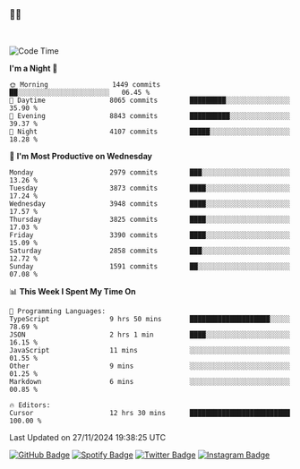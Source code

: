 ### 🤙🍺

<!-- <a href="https://github-readme-stats.vercel.app/api?username=hzak2xx&count_private=true&show_icons=true&theme=dracula">
  <img align="center" src="https://github-readme-stats.vercel.app/api?username=hzak2xx&count_private=true&show_icons=true&theme=dracula" />
</a>
</br> -->
</br>

<!--START_SECTION:waka-->
![Code Time](http://img.shields.io/badge/Code%20Time-3%2C648%20hrs%2046%20mins-blue)

**I'm a Night 🦉** 

```text
🌞 Morning                1449 commits        ██░░░░░░░░░░░░░░░░░░░░░░░   06.45 % 
🌆 Daytime                8065 commits        █████████░░░░░░░░░░░░░░░░   35.90 % 
🌃 Evening                8843 commits        ██████████░░░░░░░░░░░░░░░   39.37 % 
🌙 Night                  4107 commits        █████░░░░░░░░░░░░░░░░░░░░   18.28 % 
```
📅 **I'm Most Productive on Wednesday** 

```text
Monday                   2979 commits        ███░░░░░░░░░░░░░░░░░░░░░░   13.26 % 
Tuesday                  3873 commits        ████░░░░░░░░░░░░░░░░░░░░░   17.24 % 
Wednesday                3948 commits        ████░░░░░░░░░░░░░░░░░░░░░   17.57 % 
Thursday                 3825 commits        ████░░░░░░░░░░░░░░░░░░░░░   17.03 % 
Friday                   3390 commits        ████░░░░░░░░░░░░░░░░░░░░░   15.09 % 
Saturday                 2858 commits        ███░░░░░░░░░░░░░░░░░░░░░░   12.72 % 
Sunday                   1591 commits        ██░░░░░░░░░░░░░░░░░░░░░░░   07.08 % 
```


📊 **This Week I Spent My Time On** 

```text
💬 Programming Languages: 
TypeScript               9 hrs 50 mins       ████████████████████░░░░░   78.69 % 
JSON                     2 hrs 1 min         ████░░░░░░░░░░░░░░░░░░░░░   16.15 % 
JavaScript               11 mins             ░░░░░░░░░░░░░░░░░░░░░░░░░   01.55 % 
Other                    9 mins              ░░░░░░░░░░░░░░░░░░░░░░░░░   01.25 % 
Markdown                 6 mins              ░░░░░░░░░░░░░░░░░░░░░░░░░   00.85 % 

🔥 Editors: 
Cursor                   12 hrs 30 mins      █████████████████████████   100.00 % 
```


 Last Updated on 27/11/2024 19:38:25 UTC
<!--END_SECTION:waka-->

[![GitHub Badge](https://img.shields.io/badge/GitHub-100000?style=for-the-badge&logo=github&logoColor=white)](https://github.com/hzak2xx)
[![Spotify Badge](https://img.shields.io/badge/Spotify-1ED760?&style=for-the-badge&logo=spotify&logoColor=white)](https://open.spotify.com/user/uf90s6sbbh75a1mt44clkhkvf)
[![Twitter Badge](https://img.shields.io/badge/Twitter-1DA1F2?style=for-the-badge&logo=twitter&logoColor=white)](https://twitter.com/hzak2xx)
[![Instagram Badge](https://img.shields.io/badge/Instagram-E4405F?style=for-the-badge&logo=instagram&logoColor=white)](https://www.instagram.com/hzak2xx/)
